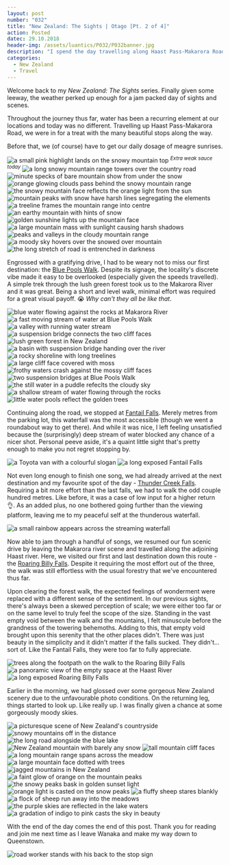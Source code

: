 ```yaml
---
layout: post
number: "032"
title: "New Zealand: The Sights | Otago [Pt. 2 of 4]"
action: Posted
datec: 29.10.2018
header-img: /assets/luantics/P032/P032banner.jpg
description: "I spend the day travelling along Haast Pass-Makarora Road and stop along the many scenic waterfalls found in New Zealand."
categories:
  - New Zealand
  - Travel
---
```


Welcome back to my _New Zealand: The Sights_ series. Finally given some leeway, the weather perked up enough for a jam packed day of sights and scenes. 

Throughout the journey thus far, water has been a recurring element at our locations and today was no different. Travelling up Haast Pass-Makarora Road, we were in for a treat with the many beautiful stops along the way.

Before that, we (of course) have to get our daily dosage of meagre sunrises. 

<div class="imageset">
	<img src="{{ baseurl }}/assets/luantics/P032/P032NZ01.jpg" alt="a small pink highlight lands on the snowy mountain top"/>
	<em><sup>Extra weak sauce today</sup></em>
	<img src="{{ baseurl }}/assets/luantics/P032/P032NZ02.jpg" alt="a long snowy mountain range towers over the country road"/>
	<img src="{{ baseurl }}/assets/luantics/P032/P032NZ03.jpg" alt="minute specks of bare mountain show from under the snow"/>
	<img src="{{ baseurl }}/assets/luantics/P032/P032NZ04.jpg" alt="orange glowing clouds pass behind the snowy mountain range"/>
	<img src="{{ baseurl }}/assets/luantics/P032/P032NZ05.jpg" alt="the snowy mountain face reflects the orange light from the sun"/>
	<img src="{{ baseurl }}/assets/luantics/P032/P032NZ06.jpg" alt="mountain peaks with snow have harsh lines segregating the elements"/>
	<img src="{{ baseurl }}/assets/luantics/P032/P032NZ07.jpg" alt="a treeline frames the mountain range into centre"/>
	<img src="{{ baseurl }}/assets/luantics/P032/P032NZ08.jpg" alt="an earthy mountain with hints of snow"/>
	<img src="{{ baseurl }}/assets/luantics/P032/P032NZ09.jpg" alt="golden sunshine lights up the mountain face"/>
	<img src="{{ baseurl }}/assets/luantics/P032/P032NZ10.jpg" alt="a large mountain mass with sunlight causing harsh shadows"/>
	<img src="{{ baseurl }}/assets/luantics/P032/P032NZ11.jpg" alt="peaks and valleys in the cloudy mountain range"/>
	<img src="{{ baseurl }}/assets/luantics/P032/P032NZ12.jpg" alt="a moody sky hovers over the snowed over mountain"/>
	<img src="{{ baseurl }}/assets/luantics/P032/P032NZ13.jpg" alt="the long stretch of road is entrenched in darkness"/>
</div>

Engrossed with a gratifying drive, I had to be weary not to miss our first destination: the <a href="https://www.google.com/maps/place/Blue+Pools+Walk/@-44.1641676,169.2745944,17z/data=!3m1!4b1!4m5!3m4!1s0x6cd5674c70df2a35:0xc801d0fea1bbf729!8m2!3d-44.1641715!4d169.2767831">Blue Pools Walk</a>. Despite its signage, the locality's discrete vibe made it easy to be overlooked (especially given the speeds travelled). A simple trek through the lush green forest took us to the Makarora River and it was great. Being a short and level walk, minimal effort was required for a great visual payoff. :sob: _Why can't they all be like that_. 

<div class="imageset">
	<img src="{{ baseurl }}/assets/luantics/P032/P032NZ14.jpg" alt="blue water flowing against the rocks at Makarora River"/>
	<img src="{{ baseurl }}/assets/luantics/P032/P032NZ15.jpg" alt="a fast moving stream of water at Blue Pools Walk"/>
	<img src="{{ baseurl }}/assets/luantics/P032/P032NZ16.jpg" alt="a valley with running water stream"/>
	<img src="{{ baseurl }}/assets/luantics/P032/P032NZ17.jpg" alt="a suspension bridge connects the two cliff faces"/>
	<img src="{{ baseurl }}/assets/luantics/P032/P032NZ18.jpg" alt="lush green forest in New Zealand"/>
	<img src="{{ baseurl }}/assets/luantics/P032/P032NZ19.jpg" alt="a basin with suspension bridge handing over the river"/>
	<img src="{{ baseurl }}/assets/luantics/P032/P032NZ20.jpg" alt="a rocky shoreline with long treelines"/>
	<img src="{{ baseurl }}/assets/luantics/P032/P032NZ21.jpg" alt="a large cliff face covered with moss"/>
	<img src="{{ baseurl }}/assets/luantics/P032/P032NZ22.jpg" alt="frothy waters crash against the mossy cliff faces"/>
	<img src="{{ baseurl }}/assets/luantics/P032/P032NZ23.jpg" alt="two suspension bridges at Blue Pools Walk"/>
	<img src="{{ baseurl }}/assets/luantics/P032/P032NZ24.jpg" alt="the still water in a puddle refeclts the cloudy sky"/>
	<img src="{{ baseurl }}/assets/luantics/P032/P032NZ25.jpg" alt="a shallow stream of water flowing through the rocks"/>
	<img src="{{ baseurl }}/assets/luantics/P032/P032NZ26.jpg" alt="little water pools reflect the golden trees"/>
</div>

Continuing along the road, we stopped at <a href="https://www.google.com/maps/place/Fantail+Falls/@-44.0782343,169.3839538,17z/data=!3m1!4b1!4m5!3m4!1s0x6d2a9d66d45f8251:0xe2f833375706428b!8m2!3d-44.0782382!4d169.3861425">Fantail Falls</a>. Merely metres from the parking lot, this waterfall was the most accessible (though we went a roundabout way to get there). And while it was nice, I left feeling unsatisfied because the (surprisingly) deep stream of water blocked any chance of a nicer shot. Personal peeve aside, it's a quaint little sight that's pretty enough to make you not regret stopping by.

<div class="imageset">
	<img src="{{ baseurl }}/assets/luantics/P032/P032NZ27.jpg" alt="a Toyota van with a colourful slogan"/>
	<img src="{{ baseurl }}/assets/luantics/P032/P032NZ28.jpg" alt="a long exposed Fantail Falls"/>
</div>

Not even long enough to finish one song, we had already arrived at the next destination and my favourite spot of the day - <a href="https://www.google.com/maps/place/Thunder+Creek+Falls+Haast+Pass-Makarora+Rd,+Mt+Aspiring+National+Park+9382,+New+Zealand/@-44.0381075,169.3562584,15z/data=!4m13!1m7!3m6!1s0x6cd57d43b82e7fdb:0x432887a761d4ef16!2sThunder+Creek+Falls+Haast+Pass-Makarora+Rd,+Mt+Aspiring+National+Park+9382,+New+Zealand!3b1!8m2!3d-44.0381238!4d169.3650131!3m4!1s0x6cd57d43b82e7fdb:0x432887a761d4ef16!8m2!3d-44.0381238!4d169.3650131">Thunder Creek Falls</a>. Requiring a bit more effort than the last falls, we had to walk the odd couple hundred metres. Like before, it was a case of low input for a higher return :ok_hand:. As an added plus, no one bothered going further than the viewing platform, leaving me to my peaceful self at the thunderous waterfall. 

<div class="imageset">
	<img src="{{ baseurl }}/assets/luantics/P032/P032NZ29.jpg" alt="a small rainbow appears across the streaming waterfall"/>
</div>

Now able to jam through a handful of songs, we resumed our fun scenic drive by leaving the Makarora river scene and travelled along the adjoining Haast river. Here, we visited our first and last destination down this route - the <a href="https://www.google.com/maps/place/Roaring+Billy+Falls/@-43.9373269,169.2890415,17z/data=!3m1!4b1!4m5!3m4!1s0x6cd57ed4c6d76bd5:0x84b75e33634c7200!8m2!3d-43.9373308!4d169.2912302">Roaring Billy Falls</a>. Despite it requiring the most effort out of the three, the walk was still effortless with the usual forestry that we've encountered thus far.

Upon clearing the forest walk, the expected feelings of wonderment were replaced with a different sense of the sentiment. In our previous sights, there's always been a skewed perception of scale; we were either too far or on the same level to truly feel the scope of the size. Standing in the vast empty void between the walk and the mountains, I felt minuscule before the grandness of the towering behemoths. Adding to this, that empty void brought upon this serenity that the other places didn't. There was just beauty in the simplicity and it didn't matter if the falls sucked. They didn't... sort of. Like the Fantail Falls, they were too far to fully appreciate.

<div class="imageset">
	<img src="{{ baseurl }}/assets/luantics/P032/P032NZ30.jpg" alt="trees along the footpath on the walk to the Roaring Billy Falls"/>
	<img src="{{ baseurl }}/assets/luantics/P032/P032NZ31.jpg" alt="a panoramic view of the empty space at the Haast River"/>
	<img src="{{ baseurl }}/assets/luantics/P032/P032NZ32.jpg" alt="a long exposed Roaring Billy Falls"/>
</div>

Earlier in the morning, we had glossed over some gorgeous New Zealand scenery due to the unfavourable photo conditions. On the returning leg, things started to look up. Like really up. I was finally given a chance at some gorgeously moody skies.

<div class="imageset">
	<img src="{{ baseurl }}/assets/luantics/P032/P032NZ34.jpg" alt="a picturesque scene of New Zealand's countryside"/>
	<img src="{{ baseurl }}/assets/luantics/P032/P032NZ35.jpg" alt="snowy mountains off in the distance"/>
	<img src="{{ baseurl }}/assets/luantics/P032/P032NZ36.jpg" alt="the long road alongside the blue lake"/>
	<img src="{{ baseurl }}/assets/luantics/P032/P032NZ37.jpg" alt="New Zealand mountain with barely any snow"/>
	<img src="{{ baseurl }}/assets/luantics/P032/P032NZ38.jpg" alt="tall mountain cliff faces"/>
	<img src="{{ baseurl }}/assets/luantics/P032/P032NZ39.jpg" alt="a long mountain range spans across the meadow"/>
	<img src="{{ baseurl }}/assets/luantics/P032/P032NZ40.jpg" alt="a large mountain face dotted with trees"/>
	<img src="{{ baseurl }}/assets/luantics/P032/P032NZ41.jpg" alt="jagged mountains in New Zealand"/>
	<img src="{{ baseurl }}/assets/luantics/P032/P032NZ43.jpg" alt="a faint glow of orange on the mountain peaks"/>
	<img src="{{ baseurl }}/assets/luantics/P032/P032NZ42.jpg" alt="the snowy peaks bask in golden sunset light"/>
	<img src="{{ baseurl }}/assets/luantics/P032/P032NZ44.jpg" alt="orange light is casted on the snow peaks"/>
	<img src="{{ baseurl }}/assets/luantics/P032/P032NZ45.jpg" alt="a fluffy sheep stares blankly"/>
	<img src="{{ baseurl }}/assets/luantics/P032/P032NZ46.jpg" alt="a flock of sheep run away into the meadows"/>
	<img src="{{ baseurl }}/assets/luantics/P032/P032NZ47.jpg" alt="the purple skies are reflected in the lake waters"/>
	<img src="{{ baseurl }}/assets/luantics/P032/P032NZ48.jpg" alt="a gradation of indigo to pink casts the sky in beauty"/>
</div>

With the end of the day comes the end of this post. Thank you for reading and join me next time as I leave Wanaka and make my way down to Queenstown.

<div class="imageset">
<img src="{{ baseurl }}/assets/luantics/P032/P032NZ33.jpg" alt="road worker stands with his back to the stop sign"/>
</div>